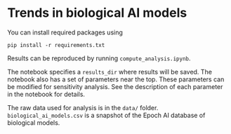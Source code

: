 # Trends in biological AI models

You can install required packages using

```
pip install -r requirements.txt
```

Results can be reproduced by running `compute_analysis.ipynb`.

The notebook specifies a `results_dir` where results will be saved.
The notebook also has a set of parameters near the top.
These parameters can be modified for sensitivity analysis.
See the description of each parameter in the notebook for details.

The raw data used for analysis is in the `data/` folder.
`biological_ai_models.csv` is a snapshot of the Epoch AI database of biological models.

